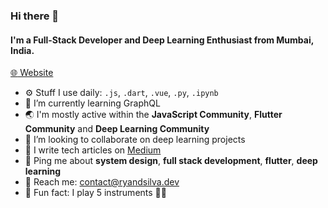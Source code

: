 ### Hi there 👋

#### I'm a Full-Stack Developer and Deep Learning Enthusiast from Mumbai, India.

[:globe_with_meridians: Website](https://www.ryandsilva.dev/)

- ⚙️ Stuff I use daily: `.js`, `.dart`, `.vue`, `.py`, `.ipynb`
- 🌱 I’m currently learning GraphQL
- 🌏 I'm mostly active within the **JavaScript Community**, **Flutter Community** and **Deep Learning Community**
- 👯 I’m looking to collaborate on deep learning projects
- 📖 I write tech articles on [Medium](https://medium.com/@ryan.dsilva)
- 💬 Ping me about **system design**, **full stack development**, **flutter**, **deep learning**
- 📧 Reach me: [contact@ryandsilva.dev](mailto:contact@ryandsilva.dev)
- 🌟 Fun fact: I play 5 instruments 🎸🎹
